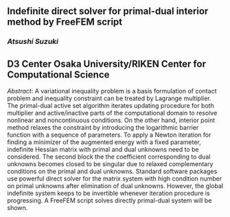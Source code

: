 ## Indefinite direct solver for primal-dual interior method by FreeFEM script

### *Atsushi Suzuki*

##  D3 Center Osaka University/RIKEN Center for Computational Science

*Abstract*: A variational inequality problem is a basis formulation of contact problem and inequality constraint can be treated by Lagrange multiplier.
 The primal-dual active set algorithm iterates updating procedure for both multiplier and active/inactive parts 
 of the computational domain to resolve nonlinear and noncontinuous conditions. On the other hand, interior point method relaxes 
 the constraint by introducing the logarithmic barrier function with a sequence of parameters. 
 To apply a Newton iteration for finding a minimizer of the augmented energy with a fixed parameter, indefinite Hessian matrix 
 with primal and dual unknowns need to be considered. The second block the the coefficient corresponding to dual unknowns becomes 
 closed to be singular due to relaxed complementary conditions on the primal and dual unknowns. Standard software packages 
 use powerful direct solver for the matrix system with high condition number on primal unknowns after elimination of dual unknowns.
  However, the global indefinite system keeps to be invertible whenever iteration procedure is progressing. A FreeFEM script solves 
  directly primal-dual system will be shown.
